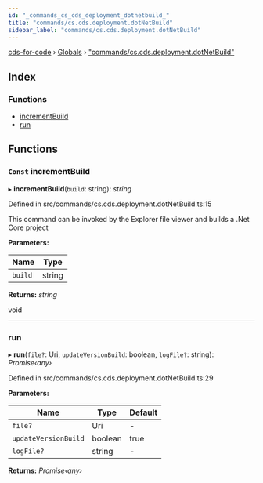 ```yaml
---
id: "_commands_cs_cds_deployment_dotnetbuild_"
title: "commands/cs.cds.deployment.dotNetBuild"
sidebar_label: "commands/cs.cds.deployment.dotNetBuild"
---
```


[cds-for-code](../index.md) › [Globals](../globals.md) › ["commands/cs.cds.deployment.dotNetBuild"](_commands_cs_cds_deployment_dotnetbuild_.md)

## Index

### Functions

* [incrementBuild](_commands_cs_cds_deployment_dotnetbuild_.md#const-incrementbuild)
* [run](_commands_cs_cds_deployment_dotnetbuild_.md#run)

## Functions

### `Const` incrementBuild

▸ **incrementBuild**(`build`: string): *string*

Defined in src/commands/cs.cds.deployment.dotNetBuild.ts:15

This command can be invoked by the Explorer file viewer and builds a .Net Core project

**Parameters:**

Name | Type |
------ | ------ |
`build` | string |

**Returns:** *string*

void

___

###  run

▸ **run**(`file?`: Uri, `updateVersionBuild`: boolean, `logFile?`: string): *Promise‹any›*

Defined in src/commands/cs.cds.deployment.dotNetBuild.ts:29

**Parameters:**

Name | Type | Default |
------ | ------ | ------ |
`file?` | Uri | - |
`updateVersionBuild` | boolean | true |
`logFile?` | string | - |

**Returns:** *Promise‹any›*
